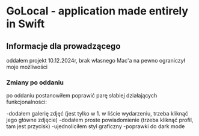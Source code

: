 # GoLocal - application made entirely in Swift

## Informacje dla prowadzącego

oddałem projekt 10.12.2024r, brak własnego Mac'a na pewno ograniczył moje możliwości

### Zmiany po oddaniu

po oddaniu postanowiłem poprawić parę słabiej działających funkcjonalności:

-dodałem galerię zdjęć (jest tylko w 1. w liście wydarzeniu, trzeba kliknąć jego główne zdjęcie)
-dodałem proste powiadomienie (trzeba kliknąć profil, tam jest przycisk)
-ujednoliciłem styl graficzny
-poprawki do dark mode
